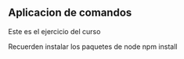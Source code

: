 ## Aplicacion de comandos

Este es el ejercicio del curso

Recuerden instalar los paquetes de node
npm install